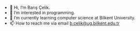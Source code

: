 - 👋 Hi, I’m Barış Çelik.
- 👀 I’m interested in programming.
- 🌱 I’m currently learning computer science at Bilkent University.
- 📫 How to reach me via email b.celik@ug.bilkent.edu.tr

<!---
bariscelik123/bariscelik123 is a ✨ special ✨ repository because its `README.md` (this file) appears on your GitHub profile.
You can click the Preview link to take a look at your changes.
--->
